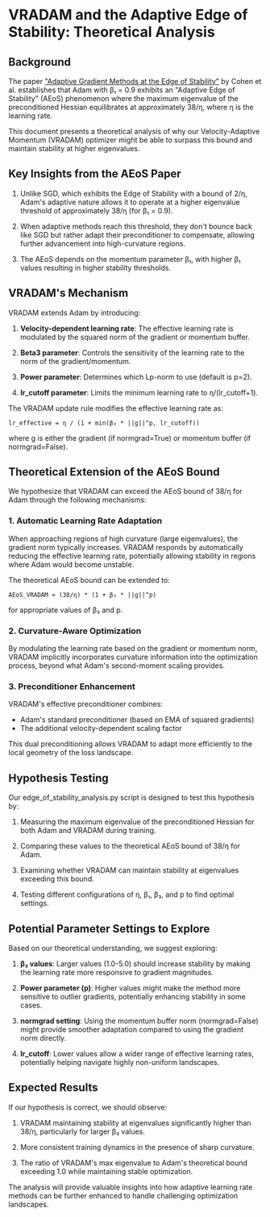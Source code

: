 # VRADAM and the Adaptive Edge of Stability: Theoretical Analysis

## Background

The paper ["Adaptive Gradient Methods at the Edge of Stability"](https://arxiv.org/abs/2207.14484) by Cohen et al. establishes that Adam with β₁ = 0.9 exhibits an "Adaptive Edge of Stability" (AEoS) phenomenon where the maximum eigenvalue of the preconditioned Hessian equilibrates at approximately 38/η, where η is the learning rate.

This document presents a theoretical analysis of why our Velocity-Adaptive Momentum (VRADAM) optimizer might be able to surpass this bound and maintain stability at higher eigenvalues.

## Key Insights from the AEoS Paper

1. Unlike SGD, which exhibits the Edge of Stability with a bound of 2/η, Adam's adaptive nature allows it to operate at a higher eigenvalue threshold of approximately 38/η (for β₁ = 0.9).

2. When adaptive methods reach this threshold, they don't bounce back like SGD but rather adapt their preconditioner to compensate, allowing further advancement into high-curvature regions.

3. The AEoS depends on the momentum parameter β₁, with higher β₁ values resulting in higher stability thresholds.

## VRADAM's Mechanism

VRADAM extends Adam by introducing:

1. **Velocity-dependent learning rate**: The effective learning rate is modulated by the squared norm of the gradient or momentum buffer.

2. **Beta3 parameter**: Controls the sensitivity of the learning rate to the norm of the gradient/momentum.

3. **Power parameter**: Determines which Lp-norm to use (default is p=2).

4. **lr_cutoff parameter**: Limits the minimum learning rate to η/(lr_cutoff+1).

The VRADAM update rule modifies the effective learning rate as:

```
lr_effective = η / (1 + min(β₃ * ||g||^p, lr_cutoff))
```

where g is either the gradient (if normgrad=True) or momentum buffer (if normgrad=False).

## Theoretical Extension of the AEoS Bound

We hypothesize that VRADAM can exceed the AEoS bound of 38/η for Adam through the following mechanisms:

### 1. Automatic Learning Rate Adaptation

When approaching regions of high curvature (large eigenvalues), the gradient norm typically increases. VRADAM responds by automatically reducing the effective learning rate, potentially allowing stability in regions where Adam would become unstable.

The theoretical AEoS bound can be extended to:

```
AEoS_VRADAM ≈ (38/η) * (1 + β₃ * ||g||^p)
```

for appropriate values of β₃ and p.

### 2. Curvature-Aware Optimization

By modulating the learning rate based on the gradient or momentum norm, VRADAM implicitly incorporates curvature information into the optimization process, beyond what Adam's second-moment scaling provides.

### 3. Preconditioner Enhancement

VRADAM's effective preconditioner combines:
- Adam's standard preconditioner (based on EMA of squared gradients)
- The additional velocity-dependent scaling factor

This dual preconditioning allows VRADAM to adapt more efficiently to the local geometry of the loss landscape.

## Hypothesis Testing

Our edge_of_stability_analysis.py script is designed to test this hypothesis by:

1. Measuring the maximum eigenvalue of the preconditioned Hessian for both Adam and VRADAM during training.

2. Comparing these values to the theoretical AEoS bound of 38/η for Adam.

3. Examining whether VRADAM can maintain stability at eigenvalues exceeding this bound.

4. Testing different configurations of η, β₁, β₃, and p to find optimal settings.

## Potential Parameter Settings to Explore

Based on our theoretical understanding, we suggest exploring:

1. **β₃ values**: Larger values (1.0-5.0) should increase stability by making the learning rate more responsive to gradient magnitudes.

2. **Power parameter (p)**: Higher values might make the method more sensitive to outlier gradients, potentially enhancing stability in some cases.

3. **normgrad setting**: Using the momentum buffer norm (normgrad=False) might provide smoother adaptation compared to using the gradient norm directly.

4. **lr_cutoff**: Lower values allow a wider range of effective learning rates, potentially helping navigate highly non-uniform landscapes.

## Expected Results

If our hypothesis is correct, we should observe:

1. VRADAM maintaining stability at eigenvalues significantly higher than 38/η, particularly for larger β₃ values.

2. More consistent training dynamics in the presence of sharp curvature.

3. The ratio of VRADAM's max eigenvalue to Adam's theoretical bound exceeding 1.0 while maintaining stable optimization.

The analysis will provide valuable insights into how adaptive learning rate methods can be further enhanced to handle challenging optimization landscapes. 